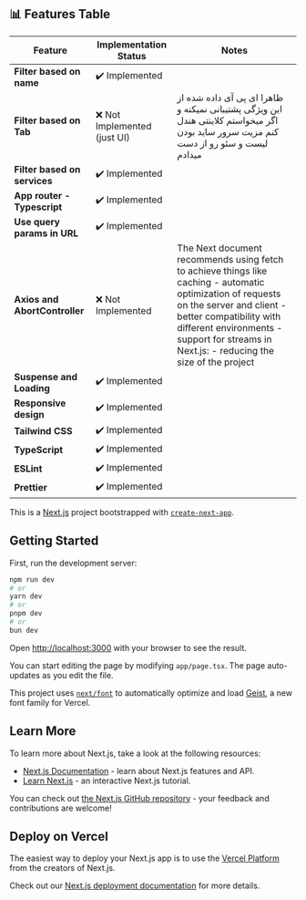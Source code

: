 ## 📊 Features Table

| Feature                        | Implementation Status | Notes |
|--------------------------------|-----------------------|-------|
| **Filter based on name**        | ✔️ Implemented        |  |
| **Filter based on Tab**              | ❌ Not Implemented (just UI)        | ظاهرا ای پی آی داده شده از این ویژگی پشتیبانی نمیکنه و اگر میخواستم کلاینتی هندل کنم مزیت سرور ساید بودن لیست و سئو رو از دست میدادم |
| **Filter based on services**     |  ✔️ Implemented    |  |
| **App router - Typescript**      | ✔️ Implemented        |  |
| **Use query params in URL**              | ✔️ Implemented        |  |
| **Axios and AbortController**           | ❌ Not Implemented    | The Next document recommends using fetch to achieve things like caching - automatic optimization of requests on the server and client - better compatibility with different environments - support for streams in Next.js: - reducing the size of the project |
| **Suspense and Loading**             | ✔️ Implemented        |  |
| **Responsive design**              | ✔️ Implemented        |  |
| **Tailwind CSS**                   | ✔️ Implemented        |  |
| **TypeScript**                     | ✔️ Implemented        |  |
| **ESLint**                         | ✔️ Implemented        |  |
| **Prettier**                       | ✔️ Implemented        |  |



This is a [Next.js](https://nextjs.org) project bootstrapped with [`create-next-app`](https://nextjs.org/docs/app/api-reference/cli/create-next-app).

## Getting Started

First, run the development server:

```bash
npm run dev
# or
yarn dev
# or
pnpm dev
# or
bun dev
```

Open [http://localhost:3000](http://localhost:3000) with your browser to see the result.

You can start editing the page by modifying `app/page.tsx`. The page auto-updates as you edit the file.

This project uses [`next/font`](https://nextjs.org/docs/app/building-your-application/optimizing/fonts) to automatically optimize and load [Geist](https://vercel.com/font), a new font family for Vercel.

## Learn More

To learn more about Next.js, take a look at the following resources:

- [Next.js Documentation](https://nextjs.org/docs) - learn about Next.js features and API.
- [Learn Next.js](https://nextjs.org/learn) - an interactive Next.js tutorial.

You can check out [the Next.js GitHub repository](https://github.com/vercel/next.js) - your feedback and contributions are welcome!

## Deploy on Vercel

The easiest way to deploy your Next.js app is to use the [Vercel Platform](https://vercel.com/new?utm_medium=default-template&filter=next.js&utm_source=create-next-app&utm_campaign=create-next-app-readme) from the creators of Next.js.

Check out our [Next.js deployment documentation](https://nextjs.org/docs/app/building-your-application/deploying) for more details.
